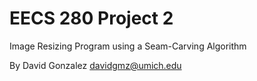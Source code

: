 EECS 280 Project 2
===========================
Image Resizing Program using a Seam-Carving Algorithm

By David Gonzalez <davidgmz@umich.edu>
